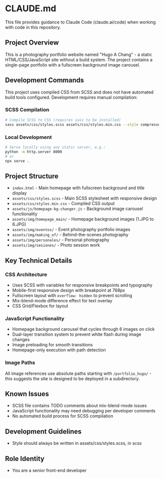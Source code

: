 # CLAUDE.md

This file provides guidance to Claude Code (claude.ai/code) when working with code in this repository.

## Project Overview

This is a photography portfolio website named "Hugo A Chang" - a static HTML/CSS/JavaScript site without a build system. The project contains a single-page portfolio with a fullscreen background image carousel.

## Development Commands

This project uses compiled CSS from SCSS and does not have automated build tools configured. Development requires manual compilation:

### SCSS Compilation
```bash
# Compile SCSS to CSS (requires sass to be installed)
sass assets/css/styles.scss assets/css/styles.min.css --style compressed --source-map
```

### Local Development
```bash
# Serve locally using any static server, e.g.:
python -m http.server 8000
# or
npx serve .
```

## Project Structure

- `index.html` - Main homepage with fullscreen background and title display
- `assets/css/styles.scss` - Main SCSS stylesheet with responsive design
- `assets/css/styles.min.css` - Compiled CSS output  
- `assets/js/homepage-bg-changer.js` - Background image carousel functionality
- `assets/img/homepage_main/` - Homepage background images (1.JPG to 6.JPG)
- `assets/img/eventos/` - Event photography portfolio images
- `assets/img/making_of/` - Behind-the-scenes photography
- `assets/img/personales/` - Personal photography
- `assets/img/sesiones/` - Photo session work

## Key Technical Details

### CSS Architecture
- Uses SCSS with variables for responsive breakpoints and typography
- Mobile-first responsive design with breakpoint at 768px
- Fullscreen layout with `overflow: hidden` to prevent scrolling
- Mix-blend-mode difference effect for text overlay
- CSS Grid/Flexbox for layout

### JavaScript Functionality
- Homepage background carousel that cycles through 6 images on click
- Dual-layer transition system to prevent white flash during image changes
- Image preloading for smooth transitions
- Homepage-only execution with path detection

### Image Paths
All image references use absolute paths starting with `/portfolio_hugo/` - this suggests the site is designed to be deployed in a subdirectory.

## Known Issues
- SCSS file contains TODO comments about mix-blend-mode issues
- JavaScript functionality may need debugging per developer comments
- No automated build process for SCSS compilation

## Development Guidelines
- Style should always be written in assets/css/styles.scss, in scss

## Role Identity
- You are a senior front-end developer